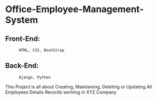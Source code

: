 # Office-Employee-Management-System
## Front-End:
          HTML, CSS, BootStrap
## Back-End:
          Django, Python

This Project is all about Creating, Maintaining, Deleting or Updating All Employees Details Records working in XYZ Company
